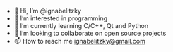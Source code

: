 - 👋 Hi, I’m @ignabelitzky
- 👀 I’m interested in programming
- 🌱 I’m currently learning C/C++, Qt and Python
- 💞️ I’m looking to collaborate on open source projects
- 📫 How to reach me ignabelitzky@gmail.com

<!---
ignabelitzky/ignabelitzky is a ✨ special ✨ repository because its `README.md` (this file) appears on your GitHub profile.
You can click the Preview link to take a look at your changes.
--->
